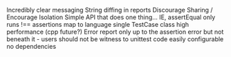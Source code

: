 Incredibly clear messaging
String diffing in reports
Discourage Sharing / Encourage Isolation
Simple API that does one thing... IE, assertEqual only runs !==
assertions map to language
single TestCase class
high performance (cpp future?)
Error report only up to the assertion error but not beneath it - users should not be witness to unittest code
easily configurable
no dependencies

